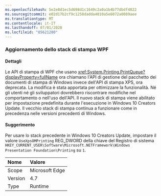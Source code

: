 ```yaml
---
ms.openlocfilehash: 5e2e8d1ec5d698d1c1649c2a0a1b4b77dbdf4022
ms.sourcegitcommit: e02d17b2cf9c1258dadda4810a5e6072a0089aee
ms.translationtype: MT
ms.contentlocale: it-IT
ms.lasthandoff: 07/01/2020
ms.locfileid: "85621280"
---
```

### <a name="wpf-printing-stack-update"></a>Aggiornamento dello stack di stampa WPF

#### <a name="details"></a>Dettagli

Le API di stampa di WPF che usano <xref:System.Printing.PrintQueue?displayProperty=fullName> ora chiamano l'API di gestione del pacchetto dei documenti di stampa di Windows invece dell'API di stampa XPS, ora deprecata. La modifica è stata apportata per ottimizzare la funzionalità. Né gli utenti né gli sviluppatori dovrebbero riscontrare modifiche nel comportamento o nell'uso dell'API. Il nuovo stack di stampa viene abilitato per impostazione predefinita durante l'esecuzione in Windows 10 Creators Update. Il vecchio stack di stampa continua a funzionare come in precedenza nelle versioni precedenti di Windows.

#### <a name="suggestion"></a>Suggerimento

Per usare lo stack precedente in Windows 10 Creators Update, impostare il valore <code>UseXpsOMPrinting</code> REG_DWORD della chiave del Registro di sistema <code>HKEY_CURRENT_USER\Software\Microsoft\.NETFramework\Windows Presentation Foundation\Printing</code> su <code>1</code>.

| Nome    | Valore       |
|:--------|:------------|
| Scope   |Microsoft Edge|
|Version|4.7|
|Type|Runtime|
